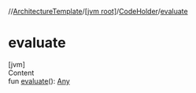 //[ArchitectureTemplate](../../index.md)/[[jvm root]](../index.md)/[CodeHolder](index.md)/[evaluate](evaluate.md)



# evaluate  
[jvm]  
Content  
fun [evaluate](evaluate.md)(): [Any](https://kotlinlang.org/api/latest/jvm/stdlib/kotlin/-any/index.html)  



